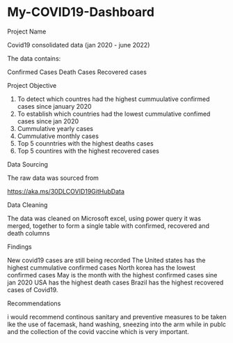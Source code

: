 # My-COVID19-Dashboard

Project Name


Covid19 consolidated data (jan 2020 - june 2022)


The data contains: 


Confirmed Cases
Death Cases
Recovered cases


Project Objective


1. To detect which countres had the highest cummuulative confirmed cases since january 2020
2. To establish which countries had the lowest cummulative confimed cases since jan 2020
3. Cummulative yearly cases
4. Cummulative monthly cases
5. Top 5 counntries with the highest deaths cases
6. Top 5 countires with the highest recovered cases



Data Sourcing


The raw data was sourced from 


https://aka.ms/30DLCOVID19GitHubData



Data Cleaning


The data was cleaned on Microsoft excel, using power query it was merged, together to form a single table with confirmed, recovered and death columns



Findings


New covid19 cases are still being recorded
The United states has the highest cummulative confirmed cases
North korea has the lowest confirmed cases
May is the month with the highest confirmed cases sine jan 2020
USA has the highest death cases
Brazil has the highest recovered cases of Covid19.



Recommendations


i would recommend continous sanitary and preventive measures to be taken lke the use of facemask, hand washing, sneezing into the arm while in publc and the collection of the covid vaccine which is very important.
